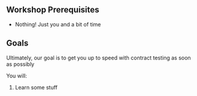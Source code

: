 ## Workshop Prerequisites

- Nothing! Just you and a bit of time

<!-- - Have a Free Pactflow account (https://pactflow.io)
- Have a Free SWH account (https://swagger.io/tools/swaggerhub/) -->

## Goals

Ultimately, our goal is to get you up to speed with contract testing as soon as possibly

You will:

1. Learn some stuff
